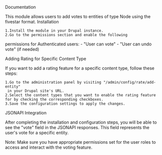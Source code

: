 Documentation

This module allows users to add votes to entities of 
type Node using the fivestar format.
Installation

    1.Install the module in your Drupal instance.
    2.Go to the permissions section and enable the following 
permissions for Authenticated users:
        - "User can vote"
        - "User can undo vote" (if needed)

Adding Rating for Specific Content Type

If you want to add a rating feature for a specific content type,
follow these steps:

    1.Go to the administration panel by visiting "/admin/config/rate/add-entity"
     in your Drupal site's URL.
    2.Select the content types that you want to enable the rating feature 
    for by checking the corresponding checkboxes.
    3.Save the configuration settings to apply the changes.

JSONAPI Integration

After completing the installation and configuration steps,
you will be able to see the "vote" field in the JSONAPI responses.
This field represents the user's vote for a specific entity.

Note: Make sure you have appropriate permissions set for
the user roles to access and interact with the voting feature.
